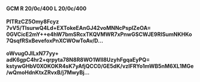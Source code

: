 #### GCM R 20/0c/400 L 20/0c/400
**PlTRzCZ5Omy8Fcyz**<br/>**7vV5/TIsurwQ4Ld+EXTokeEAnGJ42voMNNcPsplZeOA=**<br/>**0GVCicE2mY++e4hW7bmSRcxTKQVMWR7xPnwGSCWJE9RlSumNKHKo7QsqfRSxBevefoxPnXCWOwToAv/D...**<br/><br/>
**oWvugOJlLxN77yy+**<br/>**adK6gpC4hr2+qrpyta78N8R8WO1WIl8UzyhFgqaEyPQ=**<br/>**kstywGHbV0XOKOKR4sK7yAfjQCC0/GE5dK/vzIFRYo1mWB5nM6XL1MGe/wQmoHdnKtxZRvxB/j7MwyBj...**